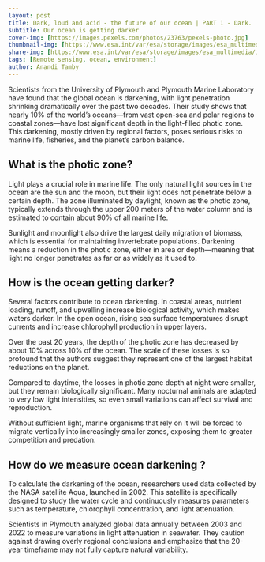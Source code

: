 ```yaml
---
layout: post
title: Dark, loud and acid - the future of our ocean | PART 1 - Dark.
subtitle: Our ocean is getting darker
cover-img: [https://images.pexels.com/photos/23763/pexels-photo.jpg]
thumbnail-img: [https://www.esa.int/var/esa/storage/images/esa_multimedia/images/2005/07/envisat_image_of_a_phytoplankton_bloom_in_the_baltic_sea/10027107-4-eng-GB/Envisat_image_of_a_phytoplankton_bloom_in_the_Baltic_Sea_pillars.jpg]
share-img: [https://www.esa.int/var/esa/storage/images/esa_multimedia/images/2005/07/envisat_image_of_a_phytoplankton_bloom_in_the_baltic_sea/10027107-4-eng-GB/Envisat_image_of_a_phytoplankton_bloom_in_the_Baltic_Sea_pillars.jpg]
tags: [Remote sensing, ocean, environment]
author: Anandi Tamby
---
```


Scientists from the University of Plymouth and Plymouth Marine Laboratory have found that the global ocean is darkening, with light penetration shrinking dramatically over the past two decades. Their study shows that nearly 10% of the world’s oceans—from vast open-sea and polar regions to coastal zones—have lost significant depth in the light-filled photic zone. This darkening, mostly driven by regional factors, poses serious risks to marine life, fisheries, and the planet’s carbon balance.

## What is the photic zone?

Light plays a crucial role in marine life. The only natural light sources in the ocean are the sun and the moon, but their light does not penetrate below a certain depth. The zone illuminated by daylight, known as the photic zone, typically extends through the upper 200 meters of the water column and is estimated to contain about 90% of all marine life.

Sunlight and moonlight also drive the largest daily migration of biomass, which is essential for maintaining invertebrate populations. Darkening means a reduction in the photic zone, either in area or depth—meaning that light no longer penetrates as far or as widely as it used to.

## How is the ocean getting darker?

Several factors contribute to ocean darkening. In coastal areas, nutrient loading, runoff, and upwelling increase biological activity, which makes waters darker. In the open ocean, rising sea surface temperatures disrupt currents and increase chlorophyll production in upper layers.

Over the past 20 years, the depth of the photic zone has decreased by about 10% across 10% of the ocean. The scale of these losses is so profound that the authors suggest they represent one of the largest habitat reductions on the planet.

Compared to daytime, the losses in photic zone depth at night were smaller, but they remain biologically significant. Many nocturnal animals are adapted to very low light intensities, so even small variations can affect survival and reproduction.

Without sufficient light, marine organisms that rely on it will be forced to migrate vertically into increasingly smaller zones, exposing them to greater competition and predation.

## How do we measure ocean darkening ?

To calculate the darkening of the ocean, researchers used data collected by the NASA satellite Aqua, launched in 2002. This satellite is specifically designed to study the water cycle and continuously measures parameters such as temperature, chlorophyll concentration, and light attenuation.

Scientists in Plymouth analyzed global data annually between 2003 and 2022 to measure variations in light attenuation in seawater. They caution against drawing overly regional conclusions and emphasize that the 20-year timeframe may not fully capture natural variability.

